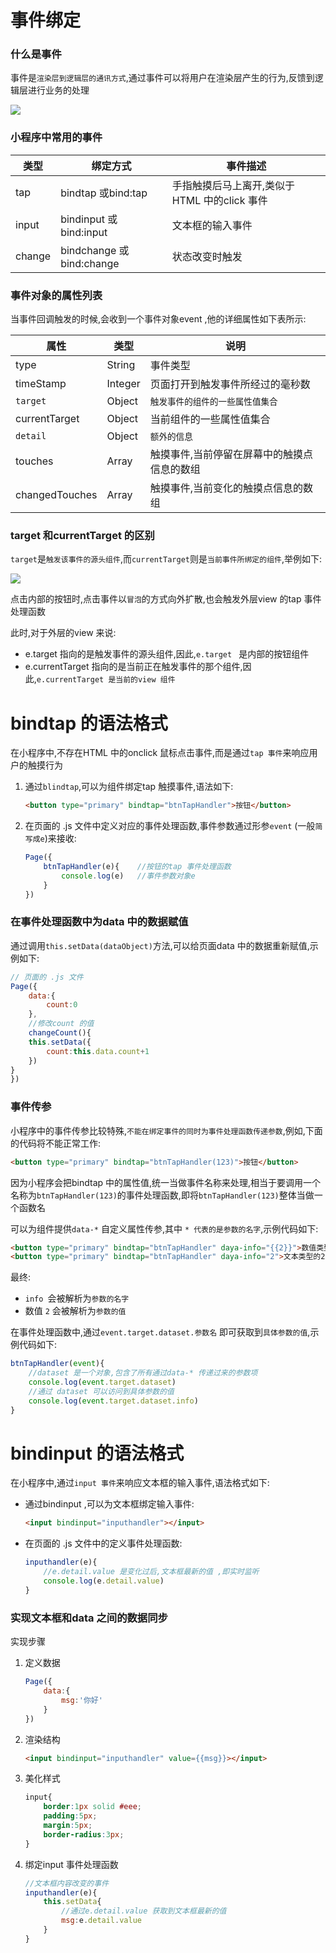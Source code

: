 # 事件绑定

### 什么是事件

事件是`渲染层到逻辑层的通讯方式`,通过事件可以将用户在渲染层产生的行为,反馈到逻辑层进行业务的处理

![](D:\学习\wanye\HTML\微信小程序\笔记\img\13-1.png)





### 小程序中常用的事件

| 类型   | 绑定方式                 | 事件描述                                     |
| ------ | ------------------------ | -------------------------------------------- |
| tap    | bindtap 或bind:tap       | 手指触摸后马上离开,类似于HTML 中的click 事件 |
| input  | bindinput 或bind:input   | 文本框的输入事件                             |
| change | bindchange 或bind:change | 状态改变时触发                               |





### 事件对象的属性列表

当事件回调触发的时候,会收到一个事件对象event ,他的详细属性如下表所示:

| 属性           | 类型    | 说明                                        |
| -------------- | ------- | ------------------------------------------- |
| type           | String  | 事件类型                                    |
| timeStamp      | Integer | 页面打开到触发事件所经过的毫秒数            |
| `target`       | Object  | `触发事件的组件的一些属性值集合`            |
| currentTarget  | Object  | 当前组件的一些属性值集合                    |
| `detail`       | Object  | `额外的信息`                                |
| touches        | Array   | 触摸事件,当前停留在屏幕中的触摸点信息的数组 |
| changedTouches | Array   | 触摸事件,当前变化的触摸点信息的数组         |





### target 和currentTarget 的区别

`target`是`触发该事件的源头组件`,而`currentTarget`则是`当前事件所绑定的组件`,举例如下:

![](D:\学习\wanye\HTML\微信小程序\笔记\img\13-2.png)

点击内部的按钮时,点击事件以`冒泡`的方式向外扩散,也会触发外层view 的tap 事件处理函数

此时,对于外层的view 来说:

- e.target 指向的是触发事件的源头组件,因此,`e.target ` 是内部的按钮组件
- e.currentTarget  指向的是当前正在触发事件的那个组件,因此,`e.currentTarget 是当前的view 组件`



# bindtap 的语法格式

在小程序中,不存在HTML 中的onclick 鼠标点击事件,而是通过`tap 事件`来响应用户的触摸行为

1. 通过`blindtap`,可以为组件绑定tap 触摸事件,语法如下:

   ```html
   <button type="primary" bindtap="btnTapHandler">按钮</button>
   ```

2. 在页面的 .js  文件中定义对应的事件处理函数,事件参数通过形参`event` (一般`简写成e`)来接收:

   ```js
   Page({
       btnTapHandler(e){	//按钮的tap 事件处理函数
           console.log(e)	//事件参数对象e
       }
   })
   ```







### 在事件处理函数中为data 中的数据赋值

通过调用`this.setData(dataObject)`方法,可以给页面data 中的数据重新赋值,示例如下:

```js
// 页面的 .js 文件
Page({
    data:{
        count:0
    },
    //修改count 的值
    changeCount(){
    this.setData({
        count:this.data.count+1
    })
}
})
```





### 事件传参

小程序中的事件传参比较特殊,`不能在绑定事件的同时为事件处理函数传递参数`,例如,下面的代码将不能正常工作:

```html
<button type="primary" bindtap="btnTapHandler(123)">按钮</button>
```

因为小程序会把bindtap 中的属性值,统一当做事件名称来处理,相当于要调用一个名称为`btnTapHandler(123)`的事件处理函数,即将`btnTapHandler(123)`整体当做一个函数名

可以为组件提供`data-*` 自定义属性传参,其中 `* 代表的是参数的名字`,示例代码如下:

```html
<button type="primary" bindtap="btnTapHandler" daya-info="{{2}}">数值类型的2</button>
<button type="primary" bindtap="btnTapHandler" daya-info="2">文本类型的2</button>
```

最终:

- `info `会被解析为`参数的名字`
- 数值 `2` 会被解析为`参数的值`



在事件处理函数中,通过`event.target.dataset.参数名` 即可获取到`具体参数的值`,示例代码如下:

```js
btnTapHandler(event){
    //dataset 是一个对象,包含了所有通过data-* 传递过来的参数项
    console.log(event.target.dataset)
    //通过 dataset 可以访问到具体参数的值
    console.log(event.target.dataset.info)
}
```





# bindinput 的语法格式

在小程序中,通过`input 事件`来响应文本框的输入事件,语法格式如下:

- 通过bindinput ,可以为文本框绑定输入事件:

  ```html
  <input bindinput="inputhandler"></input>
  ```

- 在页面的 .js 文件中的定义事件处理函数:

  ```js
  inputhandler(e){
      //e.detail.value 是变化过后,文本框最新的值 ,即实时监听
      console.log(e.detail.value)
  }
  ```

  



### 实现文本框和data 之间的数据同步

实现步骤

1. 定义数据

   ```js
   Page({
       data:{
           msg:'你好'
       }
   })
   ```

2. 渲染结构

   ```html
   <input bindinput="inputhandler" value={{msg}}></input>
   ```

3. 美化样式

   ```css
   input{
       border:1px solid #eee;
       padding:5px;
       margin:5px;
       border-radius:3px;
   }
   ```

4. 绑定input 事件处理函数

   ```js
   //文本框内容改变的事件
   inputhandler(e){
       this.setData{
           //通过e.detail.value 获取到文本框最新的值
           msg:e.detail.value
       }
   }
   ```

   
